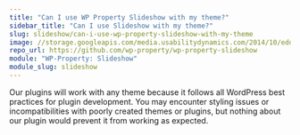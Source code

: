 ```yaml
---
title: "Can I use WP Property Slideshow with my theme?"
sidebar_title: "Can I use Slideshow with my theme?"
slug: slideshow/can-i-use-wp-property-slideshow-with-my-theme
image: //storage.googleapis.com/media.usabilitydynamics.com/2014/10/edd3396b-wpproperty-extension-slideshow-icon-300x300.png
repo_url: https://github.com/wp-property/wp-property-slideshow
module: "WP-Property: Slideshow"
module_slug: slideshow
---
```


Our plugins will work with any theme because it follows all WordPress best practices for plugin development. You may encounter styling issues or incompatibilities with poorly created themes or plugins, but nothing about our plugin would prevent it from working as expected.
